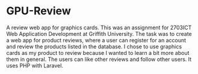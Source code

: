 # GPU-Review
A review web app for graphics cards. This was an assignment for 2703ICT Web Application Development at Griffith University. The task was to create a web app for product reviews, where a user can register for an account and review the products listed in the database. I chose to use graphics cards as my product to review because I wanted to learn a bit more about them in general. The users can like other reviews and follow other users. It uses PHP with Laravel. 
